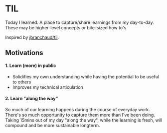# TIL

Today I learned.
A place to capture/share learnings from my day-to-day. These may be higher-level concepts or bite-sized how to's.

Inspired by [jbranchaud/til](https://github.com/jbranchaud/til).

## Motivations

#### 1. Learn (more) in public

- Solidifies my own understanding while having the potential to be useful to others
- Improves my technical articulation

#### 2. Learn "along the way"

So much of our learning happens during the course of everyday work. There's so much opportunity to capture them more than I've been doing.
Taking 15mins out of my day "along the way", while the learning is fresh, will compound and be more sustainable longterm.
